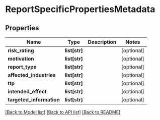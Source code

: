 # ReportSpecificPropertiesMetadata

## Properties
Name | Type | Description | Notes
------------ | ------------- | ------------- | -------------
**risk_rating** | **list[str]** |  | [optional] 
**motivation** | **list[str]** |  | [optional] 
**report_type** | **list[str]** |  | [optional] 
**affected_industries** | **list[str]** |  | [optional] 
**ttp** | **list[str]** |  | [optional] 
**intended_effect** | **list[str]** |  | [optional] 
**targeted_information** | **list[str]** |  | [optional] 

[[Back to Model list]](../README.md#documentation-for-models) [[Back to API list]](../README.md#documentation-for-api-endpoints) [[Back to README]](../README.md)


